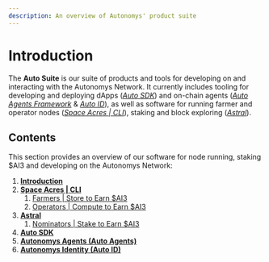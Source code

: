```yaml
---
description: An overview of Autonomys' product suite
---
```


# Introduction

The **Auto Suite** is our suite of products and tools for developing on and interacting with the Autonomys Network. It currently includes tooling for developing and deploying dApps ([_Auto SDK_](auto-sdk.md)) and on-chain agents ([_Auto Agents Framework_](auto-agents.md) & [_Auto ID_](autoid/)), as well as software for running farmer and operator nodes ([_Space Acres | CLI_](spaceacrescli/)), staking and block exploring ([_Astral_](astral/)).

## Contents

This section provides an overview of our software for node running, staking $AI3 and developing on the Autonomys Network:

1. [**Introduction**](introduction.md)
2. [**Space Acres | CLI**](spaceacrescli/)
   1. [Farmers | Store to Earn $AI3](spaceacrescli/farmers.md)
   2. [Operators | Compute to Earn $AI3](spaceacrescli/operators.md)
3. [**Astral**](astral/)
   1. [Nominators | Stake to Earn $AI3](astral/nominators-or-stake-to-earn-usdai3.md)
4. [**Auto SDK**](auto-sdk.md)
5. [**Autonomys Agents (Auto Agents)**](auto-agents.md)
6. [**Autonomys Identity (Auto ID)**](autoid/)

